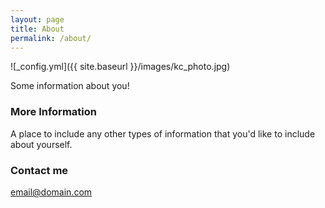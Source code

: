 ```yaml
---
layout: page
title: About
permalink: /about/
---
```


![_config.yml]({{ site.baseurl }}/images/kc_photo.jpg)

Some information about you!

### More Information

A place to include any other types of information that you'd like to include about yourself.

### Contact me

[email@domain.com](mailto:email@domain.com)
